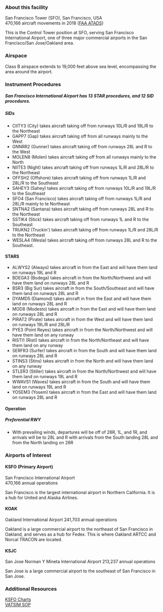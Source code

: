 ### About this facility

San Francisco Tower (SFO), San Francisco, USA  
470,166 aircraft movements in 2018 ([FAA ATADS](https://aspm.faa.gov/opsnet/sys/Airport.asp))

This is the Control Tower position at SFO, serving San Francisco International Airport, one of three major commercial airports in the San Francisco/San Jose/Oakland area.

### Airspace

Class B airspace extends to 19,000 feet above sea level, encompassing the area around the airport.

### Instrument Procedures

##### San Francisco International Airport has 13 STAR procedures, and 12 SID procedures. 

##### SIDs
- CIITY3 (City) takes aircraft taking off from runways 10L/R and 19L/R to the Northeast
- GAPP7 (Gap) takes aircraft taking off from all runways mainly to the West
- GNNRR2 (Gunner) takes aircraft taking off from runways 28L and R to the West
- MOLEN8 (Molen) takes aircraft taking off from all runways mainly to the North
- NIITE3 (Night) takes aircraft taking off from runways 1L/R and 28L/R to the Northeast
- OFFSH2 (Offshore) takes aircraft taking off from runways 1L/R and 28L/R to the Southeast
- SAHEY3 (Sahey) takes aircraft taking off from runways 10L/R and 19L/R to the Southeast
- SFO4 (San Francisco) takes aircraft taking off from runways 1L/R and 28L/R mainly to te Northeast
- SNTNA2 (Santana) takes aircraft taking off from runways 28L and R to the Northeast
- SSTIK4 (Stick) takes aircraft taking off from runways 1L and R to the Southeast
- TRUKN2 (Truckin') takes aircraft taking off from runways 1L/R and 28L/R to the Northeast
- WESLA4 (Wesla) takes aircraft taking off from runways 28L and R to the Southeast.

#### STARS
- ALWYS2 (Always) takes aircraft in from the East and will have them land on runways 19L and R
- BDEGA3 (Bodega) takes aircraft in from the North/Northwest and will have them land on runways 28L and R
- BSR3 (Big Sur) takes aircraft in from the South/Southeast and will have them land on runways 28L and R
- DYAMD5 (Diamond) takes aircraft in from the East and will have them land on runways 28L and R
- MOD8 (Modesto) takes aircraft in from the East and will have them land on runways 28L and R
- PIRAT2 (Pirate) takes aircraft in from the West and will have them land on runways 19L/R and 28L/R
- PYE3 (Point Reyes) takes aircraft in from the North/Northwest and will have them land on any runway
- RISTI1 (Risti) takes aircraft in from the North/Northeast and will have them land on any runway
- SERFR3 (Surfer) takes aircraft in from the South and will have them land on runways 28L and R
- STINS3 (Stins) takes aircraft in from the North and will have them land on any runway
- STLER3 (Stiller) takes aircraft in from the North/Northwest and will have them land on runways 19L and R
- WWAVS1 (Waves) takes aircraft in from the South and will have them land on runways 19L and R
- YOSEM3 (Yosem) takes aircraft in from the East and will have them land on runways 28L and R

#### Operation

##### Preferential RWY
- With prevailing winds, departures will be off of 28R, 1L, and 1R, and arrivals will be to 28L and R with arrivals from the South landing 28L and from the North landing on 28R

### Airports of Interest

#### KSFO (Primary Airport)

San Francisco International Airport  
470,166 annual operations

San Francisco is the largest international airport in Northern California. It is a hub for United and Alaska Airlines. 

#### KOAK

Oakland International Airport
241,703 annual operations

Oakland is a large commercial airport to the northeast of San Francisco in Oakland, and serves as a hub for Fedex. This is where Oakland ARTCC and Norcal TRACON are located.

#### KSJC

San Jose Norman Y Mineta International Airport
213,237 annual operations

San Jose is a large commercial airport to the southeast of San Francisco in San Jose. 

### Additional Resources

[KSFO Charts](https://skyvector.com/airport/SFO)  
[VATSIM SOP](https://www.oakartcc.org/standard-operating-procedures/san-francisco-atct-sop/)

